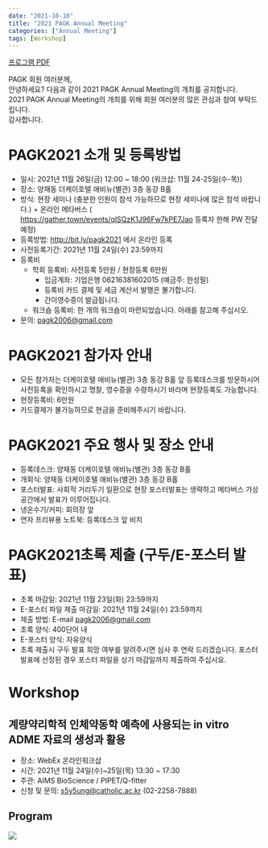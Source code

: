 ```yaml
---
date: "2021-10-10"
title: "2021 PAGK Annual Meeting"
categories: ["Annual Meeting"]
tags: [Workshop]
---
```


[프로그램 PDF](/2021-PAGK-Annual-Meeting.pdf)

PAGK 회원 여러분께,  
안녕하세요? 다음과 같이 2021 PAGK Annual Meeting의 개최를 공지합니다.  
2021 PAGK Annual Meeting의 개최를 위해 회원 여러분의 많은 관심과 참여 부탁드립니다.  
감사합니다.  

# PAGK2021 소개 및 등록방법
- 일시: 2021년 11월 26일(금) 12:00 ~ 18:00 (워크샵: 11월 24-25일(수-목))
- 장소: 양재동 더케이호텔 애비뉴(별관) 3층 동강 B홀
- 방식: 현장 세미나 (충분한 인원이 참석 가능하므로 현장 세미나에 많은 참석 바랍니다.) + 온라인 메타버스 ( https://gather.town/events/qlSQzK1J96Fw7kPE7Jao 등록자 한해 PW 전달 예정)
- 등록방법: http://bit.ly/pagk2021 에서 온라인 등록
- 사전등록기간: 2021년 11월 24일(수) 23:59까지 
- 등록비
    - 학회 등록비: 사전등록 5만원 / 현장등록 6만원
        * 입금계좌: 기업은행 06216381602015 (예금주: 한성필)
        * 등록비 카드 결제 및 세금 계산서 발행은 불가합니다.
        * 간이영수증이 발급됩니다.
    - 워크숍 등록비: 한 개의 워크숍이 마련되었습니다. 아래를 참고해 주십시오.
- 문의: pagk2006@gmail.com

# PAGK2021 참가자 안내
- 모든 참가자는 더케이호텔 애비뉴(별관) 3층 동강 B홀 앞 등록데스크를 방문하시어 사전등록을 확인하시고 명찰, 영수증을 수령하시기 바라며 현장등록도 가능합니다.
- 현장등록비: 6만원
- 카드결제가 불가능하므로 현금을 준비해주시기 바랍니다.

# PAGK2021 주요 행사 및 장소 안내
- 등록데스크: 양재동 더케이호텔 애비뉴(별관) 3층 동강 B홀
- 개회식: 양재동 더케이호텔 애비뉴(별관) 3층 동강 B홀
- 포스터발표: 사회적 거리두기 일환으로 현장 포스터발표는 생략하고 메타버스 가상공간에서 발표가 이루어집니다.
- 냉온수기/커피: 회의장 앞
- 연자 프리뷰용 노트북: 등록데스크 앞 비치

# PAGK2021초록 제출 (구두/E-포스터 발표)
- 초록 마감일: 2021년 11월 23일(화) 23:59까지
- E-포스터 파일 제출 마감일: 2021년 11월 24일(수) 23:59까지
- 제출 방법: E-mail pagk2006@gmail.com
- 초록 양식: 400단어 내
- E-포스터 양식: 자유양식
- 초록 제출시 구두 발표 희망 여부를 알려주시면 심사 후 연락 드리겠습니다. 포스터 발표에 선정된 경우 포스터 파일을 상기 마감일까지 제출하여 주십시요.
 
# Workshop
## 계량약리학적 인체약동학 예측에 사용되는 in vitro ADME 자료의 생성과 활용
- 장소: WebEx 온라인워크샵
- 시간: 2021년 11월 24일(수)~25일(목) 13:30 ~ 17:30
- 주관: AIMS BioScience / PIPET/Q-fitter
- 신청 및 문의: s5y5ung@catholic.ac.kr (02-2258-7888)

## Program

![](/2021-program.jpg)
